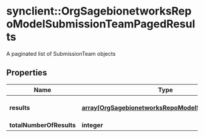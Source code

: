 # synclient::OrgSagebionetworksRepoModelSubmissionTeamPagedResults

A paginated list of SubmissionTeam objects

## Properties
Name | Type | Description | Notes
------------ | ------------- | ------------- | -------------
**results** | [**array[OrgSagebionetworksRepoModelSubmissionTeam]**](org.sagebionetworks.repo.model.SubmissionTeam.md) | The list of results for this page | [optional] 
**totalNumberOfResults** | **integer** |  | [optional] 


